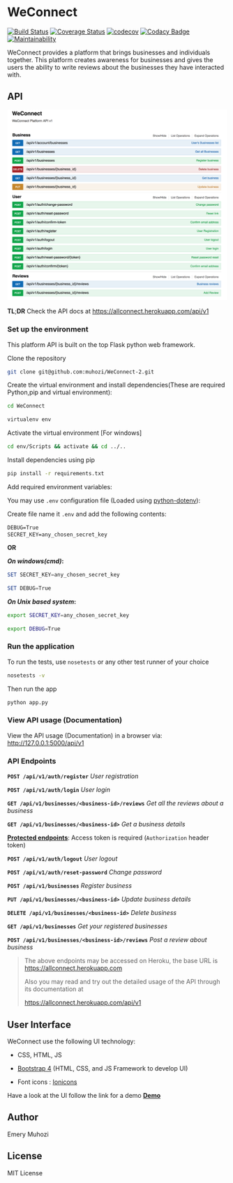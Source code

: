 # WeConnect 
[![Build Status](https://travis-ci.org/muhozi/WeConnect-2.svg?branch=master)](https://travis-ci.org/muhozi/WeConnect-2)
[![Coverage Status](https://coveralls.io/repos/github/muhozi/WeConnect-2/badge.svg)](https://coveralls.io/github/muhozi/WeConnect-2)
[![codecov](https://codecov.io/gh/muhozi/WeConnect-2/branch/master/graph/badge.svg)](https://codecov.io/gh/muhozi/WeConnect-2)
[![Codacy Badge](https://api.codacy.com/project/badge/Grade/430f61e8095c42978b9461b03b7570ae)](https://www.codacy.com/app/muhozi/WeConnect-2?utm_source=github.com&amp;utm_medium=referral&amp;utm_content=muhozi/WeConnect-2&amp;utm_campaign=Badge_Grade)
[![Maintainability](https://api.codeclimate.com/v1/badges/4fed0cd96ad48633a616/maintainability)](https://codeclimate.com/github/muhozi/WeConnect-2/maintainability)


WeConnect provides a platform that brings businesses and individuals together. This platform creates awareness for businesses and gives the users the ability to write reviews about the businesses they have interacted with. 

## API

![Docs](docs.png "Docs")



**TL**;**DR** Check the API docs at https://allconnect.herokuapp.com/api/v1 

### Set up the environment

This platform API is built on the top Flask python web framework.

Clone the repository

```sh
git clone git@github.com:muhozi/WeConnect-2.git
```

Create the virtual environment and install dependencies(These are required Python,pip and virtual environment):

```sh
cd WeConnect
```

```sh
virtualenv env
```

Activate the virtual environment [For windows]

```sh
cd env/Scripts && activate && cd ../..
```

Install dependencies using pip

```sh
pip install -r requirements.txt
```

Add required environment variables:

You may use `.env` configuration file (Loaded using [python-dotenv](https://github.com/theskumar/python-dotenv)):

Create file name it `.env` and add the following contents:

```con
DEBUG=True
SECRET_KEY=any_chosen_secret_key
```

**OR**

***On windows(cmd)*:**

```powershell
SET SECRET_KEY=any_chosen_secret_key
```

```powershell
SET DEBUG=True
```

***On Unix based system*:**

```sh
export SECRET_KEY=any_chosen_secret_key
```

```sh
export DEBUG=True
```



### Run the application

To run the tests, use `nosetests` or any other test runner of your choice

```sh
nosetests -v
```

Then run the app

```sh
python app.py
```



### View API usage (Documentation)

View the API usage (Documentation) in a browser via: http://127.0.0.1:5000/api/v1



### API Endpoints

**`POST /api/v1/auth/register`** *User registration*

**`POST /api/v1/auth/login`** *User login*

**`GET /api/v1/businesses/<business-id>/reviews`** *Get all the reviews about a business*

**`GET /api/v1/businesses/<business-id>`** *Get a business details*

<u>**Protected endpoints**</u>: Access token is required (`Authorization` header token)

**`POST /api/v1/auth/logout`** *User logout*

**`POST /api/v1/auth/reset-password`** *Change password*

**`POST /api/v1/businesses`** *Register business*

**`PUT /api/v1/businesses/<business-id>`** *Update business details*

**`DELETE /api/v1/businesses/<business-id>`** *Delete business*

**`GET /api/v1/businesses`** *Get your registered businesses*

**`POST /api/v1/businesses/<business-id>/reviews`** *Post a review about business*





> The above endpoints may be accessed on Heroku, the base URL is https://allconnect.herokuapp.com
>
> Also you may read and try out the detailed usage of the API through its documentation at 
>
>  https://allconnect.herokuapp.com/api/v1





## User Interface

WeConnect use the following UI technology:

- CSS, HTML, JS


- [Bootstrap 4](https://getbootstrap.com/) (HTML, CSS, and JS Framework to develop UI) 
- Font icons : [Ionicons](http://ionicons.com/)

Have a look at  the UI follow the link for a demo **[Demo](https:///muhozi.github.io/WeConnect/templates)**



## Author

Emery Muhozi



## License

MIT License
